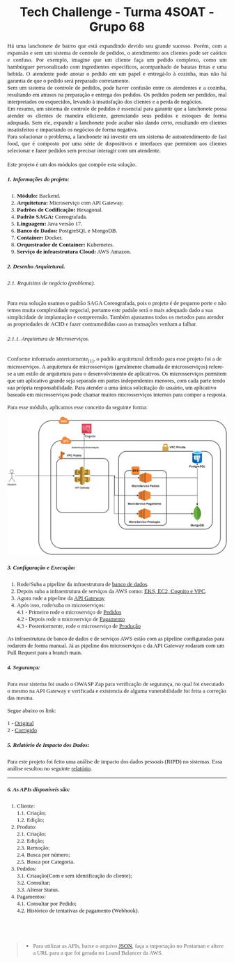 <h1 align="center">Tech Challenge - Turma 4SOAT - Grupo 68</h1>

<span style="font-family:Times New Roman; font-size:13px;">

<div align="justify">
Há uma lanchonete de bairro que está expandindo devido seu grande sucesso. Porém, com a expansão e sem um sistema de controle de pedidos, o atendimento aos clientes pode ser caótico e confuso. Por exemplo, imagine que um cliente faça um pedido complexo, como um hambúrguer personalizado com ingredientes específicos, acompanhado de batatas fritas e uma bebida. O atendente pode anotar o pedido em um papel e entregá-lo à cozinha, mas não há garantia de que o pedido será preparado corretamente.<br/>
Sem um sistema de controle de pedidos, pode haver confusão entre os atendentes e a cozinha, resultando em atrasos na preparação e entrega dos pedidos. Os pedidos podem ser perdidos, mal interpretados ou esquecidos, levando à insatisfação dos clientes e a perda de negócios.<br/>
Em resumo, um sistema de controle de pedidos é essencial para garantir que a lanchonete possa atender os clientes de maneira eficiente, gerenciando seus pedidos e estoques de forma adequada. Sem ele, expandir a lanchonete pode acabar não dando certo, resultando em clientes insatisfeitos e impactando os negócios de forma negativa.<br/>
Para solucionar o problema, a lanchonete irá investir em um sistema de autoatendimento de fast food, que é composto por uma série de dispositivos e interfaces que permitem aos clientes selecionar e fazer pedidos sem precisar interagir com um atendente.<br/><br/>
Este projeto é um dos módulos que compõe esta solução.
</div>


##### 1. Informações do projeto:

1. **Módulo:** Backend.
1. **Arquitetura:** Microserviço com API Gateway.
1. **Padrões de Codificação:** Hexagonal.
1. **Padrão SAGA:** Coreografada.
2. **Linguagem:** Java versão 17.
1. **Banco de Dados:** PostgreSQL e MongoDB.
1. **Container:** Docker.
1. **Orquestrador de Container:** Kubernetes.
1. **Serviço de infraestrutura Cloud:** AWS Amazon.
##### 2. Desenho Arquitetural.

###### 2.1. Requisitos de negócio (problema).

Para esta solução usamos o padrão SAGA Coreografada, pois o projeto é de pequeno porte e não temos muita complexidade negocial, portanto este padrão será o mais adequado dado a sua simplicidade de implantação e compreensão. Também ajustamos todos os metodos para atender as propriedades de ACID e fazer contramedidas caso as transações venham a falhar.

###### 2.1.1. Arquitetura de Microserviços.
Conforme informado anteriormente<sub>[1]</sub>, o padrão arquitetural definido para esse projeto foi a de microserviços. A arquitetura de microsserviços (geralmente chamada de microsserviços) refere-se a um estilo de arquitetura para o desenvolvimento de aplicativos. Os microsserviços permitem que um aplicativo grande seja separado em partes independentes menores, com cada parte tendo sua própria responsabilidade. Para atender a uma única solicitação do usuário, um aplicativo baseado em microsserviços pode chamar muitos microsserviços internos para compor a resposta.

Para esse módulo, aplicamos esse conceito da seguinte forma:

![Arquitetura de Microserviços!](microservicos.png "Arquitetura de Microserviços")


##### 3. Configuração e Execução:

1. Rode/Suba a pipeline da infraestrutura de [banco de dados](https://github.com/gleniomontovani/tech-challenge-pos-tech-postgres-terraform/actions/workflows/deploy_infraestrutura.yml).
1. Depois suba a infraestrutura de serviços da AWS como: [EKS, EC2, Cognito e VPC](https://github.com/gleniomontovani/tech-challenge-pos-tech-infraestrutura-terraform/actions/workflows/create_infra_api.yml).
1. Agora rode a pipeline da [API Gateway](https://github.com/gleniomontovani/tech-challenge-api-gateway/actions/workflows/deploy_aplication.yml)
1. Após isso, rode/suba os microserviços: <br>
   4.1 - Primeiro rode o microserviço de [Pedidos](https://github.com/gleniomontovani/POSTECH_SOAT_T4_GP68/actions/workflows/pedido.yml) <br>
   4.2 - Depois rode o microserviço  de [Pagamento](https://github.com/gleniomontovani/POSTECH_SOAT_T4_GP68/actions/workflows/pagamento.yml) <br>
   4.3 - Posteriormente, rode o microserviço de [Produção](https://github.com/gleniomontovani/POSTECH_SOAT_T4_GP68/actions/workflows/producao.yml) <br>

As infraestrutura de banco de dados e de serviços AWS estão com as pipeline configuradas para rodarem de forma manual. Já as pipeline dos microserviços e da API Gateway rodaram com um Pull Request para a branch main.

##### 4. Segurança:
Para esse sistema foi usado o OWASP Zap para verificação de segurança, no qual foi executado o mesmo na API Gateway e verificada e existencia de alguma vunerabilidade foi feita a correção das mesma.

Segue abaixo os link:

1 - [Original](https://gleniomontovani.github.io/tech-challenge-api-gateway/original.html) <br/>
2 - [Corrigido](https://gleniomontovani.github.io/tech-challenge-api-gateway/corrigido.html) <br/>

##### 5. Relatório de Impacto dos Dados:

Para este projeto foi feito uma análise de impacto dos dados pessoais (RIPD) no sistemas. Essa análise resultou no seguinte [relatório](https://github.com/gleniomontovani/POSTECH_SOAT_T4_GP68/blob/main/RIPD.pdf).

---
##### 6. As APIs disponíveis são: &nbsp;

1. Cliente:   
   1.1. Criação;    
   1.2. Edição;
1. Produto:   
   2.1. Criação;   
   2.2. Edição;  
   2.3. Remoção;   
   2.4. Busca por número;   
   2.5. Busca por Categoria.
1. Pedidos: <br>
   3.1. Criaação(Com e sem identificação do cliente); <br>
   3.2. Consultar; <br>
   3.3. Alterar Status.
1. Pagamentos:   
   4.1. Consultar por Pedido; <br>
   4.2. Histórico de tentativas de pagamento (Webhook).

&nbsp;
---

> * Para utilizar as APIs, baixe o arquivo [JSON](https://github.com/gleniomontovani/tech-challenge-api-gateway/blob/main/Tech-challenge.postman_collection.json), faça a importação no Postaman e altere a URL para a que foi gerada no Loand Balancer da AWS.
